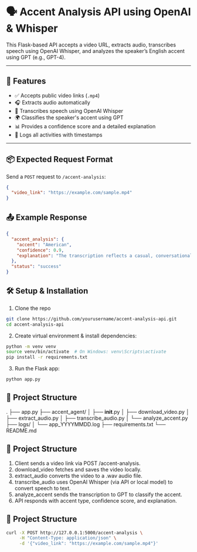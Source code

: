 # 🗣️ Accent Analysis API using OpenAI & Whisper

This Flask-based API accepts a video URL, extracts audio, transcribes speech using OpenAI Whisper, and analyzes the speaker’s English accent using GPT (e.g., GPT-4).

---

## 🚀 Features

- ✅ Accepts public video links (`.mp4`)
- 🎧 Extracts audio automatically
- 📝 Transcribes speech using OpenAI Whisper
- 🌍 Classifies the speaker's accent using GPT
- 📊 Provides a confidence score and a detailed explanation
- 📁 Logs all activities with timestamps

---

## 📦 Expected Request Format

Send a `POST` request to `/accent-analysis`:

```json
{
  "video_link": "https://example.com/sample.mp4"
}
```

## 📤 Example Response

```json
{
  "accent_analysis": {
    "accent": "American",
    "confidence": 0.9,
    "explanation": "The transcription reflects a casual, conversational style typical of American English. Phrases like 'oh, yeah' and the reference to specific American car models (Ford SVT Raptor, Shelby GT500) suggest a cultural context rooted in the United States. Additionally, the use of 'we're going to' and the overall sentence structure align with American speech patterns. The speaker's enthusiasm and informal tone further support this classification."
  },
  "status": "success"
}
```

## 🛠️ Setup & Installation

1. Clone the repo

```bash
git clone https://github.com/yourusername/accent-analysis-api.git
cd accent-analysis-api
```

2. Create virtual environment & install dependencies:

```bash
python -m venv venv
source venv/bin/activate  # On Windows: venv\Scripts\activate
pip install -r requirements.txt
```

3. Run the Flask app:

```bash
python app.py
```

## 📁 Project Structure

.
├── app.py
├── accent_agent/
│ ├── **init**.py
│ ├── download_video.py
│ ├── extract_audio.py
│ ├── transcribe_audio.py
│ └── analyze_accent.py
├── logs/
│ └── app_YYYYMMDD.log
├── requirements.txt
└── README.md

## 📁 Project Structure

1. Client sends a video link via POST /accent-analysis.
2. download_video fetches and saves the video locally.
3. extract_audio converts the video to a .wav audio file.
4. transcribe_audio uses OpenAI Whisper (via API or local model) to convert speech to text.
5. analyze_accent sends the transcription to GPT to classify the accent.
6. API responds with accent type, confidence score, and explanation.

## 📁 Project Structure

```bash
curl -X POST http://127.0.0.1:5000/accent-analysis \
     -H "Content-Type: application/json" \
     -d '{"video_link": "https://example.com/sample.mp4"}'
```
